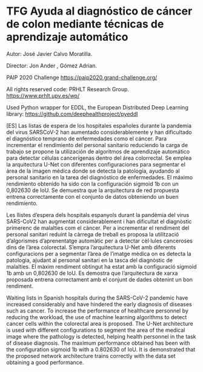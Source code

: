 # TFG Ayuda al diagnóstico de cáncer de colon mediante técnicas de aprendizaje automático


Autor: José Javier Calvo Moratilla.

Director:  Jon Ander , Gómez Adrian. 

PAIP 2020 Challenge
https://paip2020.grand-challenge.org/

All rights reserved code: PRHLT Research Group.
https://www.prhlt.upv.es/wp/

Used Python wrapper for EDDL, the European Distributed Deep Learning library:
https://github.com/deephealthproject/pyeddl

[ES] Las listas de espera de los hospitales españoles durante la pandemia del virus SARSCoV-2 han aumentado considerablemente y han dificultado el diagnóstico temprano de enfermedades como el cáncer. Para incrementar el rendimiento del personal sanitario reduciendo la carga de trabajo se propone la utilización de algoritmos de aprendizaje automático para detectar células cancerígenas dentro del área colorrectal. Se emplea la arquitectura U-Net con diferentes configuraciones para segmentar el área de la imagen médica donde se detecta la patología, ayudando al personal sanitario en la tarea del diagnóstico de enfermedades. El máximo rendimiento obtenido ha sido con la configuración sigmoid 1b con un 0,802630 de IoU. Se demuestra que la arquitectura de red propuesta entrena correctamente con el conjunto de datos obteniendo un buen rendimiento.

Les llistes d’espera dels hospitals espanyols durant la pandèmia del virus SARS-CoV2 han augmentat considerablement i han dificultat el diagnòstic primerenc de malalties com el càncer. Per a incrementar el rendiment del personal sanitari reduint la càrrega de treball es proposa la utilització d’algorismes d’aprenentatge automàtic per a detectar cèl·lules canceroses dins de l’àrea colorectal. S’empra l’arquitectura U-Net amb diferents configuracions per a segmentar l’àrea de l’imatge mèdica on es detecta la patologia, ajudant al personal sanitari en la tasca del diagnòstic de malalties. El màxim rendiment obtingut ha estat amb la configuració sigmoid 1b amb un 0,802630 de IoU. Es demostra que l’arquitectura de xarxa proposada entrena correctament amb el conjunt de dades obtenint un bon rendiment.

Waiting lists in Spanish hospitals during the SARS-CoV-2 pandemic have increased considerably and have hindered the early diagnosis of diseases such as cancer. To increase the performance of healthcare personnel by reducing the workload, the use of machine learning algorithms to detect cancer cells within the colorectal area is proposed. The U-Net architecture is used with different configurations to segment the area of the medical image where the pathology is detected, helping health personnel in the task of disease diagnosis. The maximum performance obtained has been with the configuration sigmoid 1b with a 0.802630 of IoU. It is demonstrated that the proposed network architecture trains correctly with the data set obtaining a good performance.
